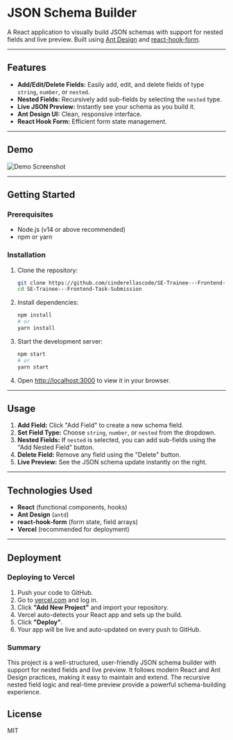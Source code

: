 # JSON Schema Builder

A React application to visually build JSON schemas with support for nested fields and live preview. Built using [Ant Design](https://ant.design/) and [react-hook-form](https://react-hook-form.com/).

---

## Features

- **Add/Edit/Delete Fields:** Easily add, edit, and delete fields of type `string`, `number`, or `nested`.
- **Nested Fields:** Recursively add sub-fields by selecting the `nested` type.
- **Live JSON Preview:** Instantly see your schema as you build it.
- **Ant Design UI:** Clean, responsive interface.
- **React Hook Form:** Efficient form state management.

---

## Demo

![Demo Screenshot](<img width="1366" height="669" alt="demo" src="https://github.com/user-attachments/assets/80b85974-ce6a-4932-be5e-d110ee6b31c5" />
) <!-- Add your screenshot here -->

---

## Getting Started

### Prerequisites

- Node.js (v14 or above recommended)
- npm or yarn

### Installation

1. Clone the repository:
    ```sh
    git clone https://github.com/cinderellascode/SE-Trainee---Frontend-Task-Submission.git
    cd SE-Trainee---Frontend-Task-Submission
    ```

2. Install dependencies:
    ```sh
    npm install
    # or
    yarn install
    ```

3. Start the development server:
    ```sh
    npm start
    # or
    yarn start
    ```

4. Open [http://localhost:3000](http://localhost:3000) to view it in your browser.

---

## Usage

1. **Add Field:** Click "Add Field" to create a new schema field.
2. **Set Field Type:** Choose `string`, `number`, or `nested` from the dropdown.
3. **Nested Fields:** If `nested` is selected, you can add sub-fields using the "Add Nested Field" button.
4. **Delete Field:** Remove any field using the "Delete" button.
5. **Live Preview:** See the JSON schema update instantly on the right.

---

## Technologies Used

- **React** (functional components, hooks)
- **Ant Design** (`antd`)
- **react-hook-form** (form state, field arrays)
- **Vercel** (recommended for deployment)

---

## Deployment

### Deploying to Vercel

1. Push your code to GitHub.
2. Go to [vercel.com](https://vercel.com) and log in.
3. Click **"Add New Project"** and import your repository.
4. Vercel auto-detects your React app and sets up the build.
5. Click **"Deploy"**.
6. Your app will be live and auto-updated on every push to GitHub.

### Summary

This project is a well-structured, user-friendly JSON schema builder with support for nested fields and live preview. It follows modern React and Ant Design practices, making it easy to maintain and extend. The recursive nested field logic and real-time preview provide a powerful schema-building experience.


## License

MIT
